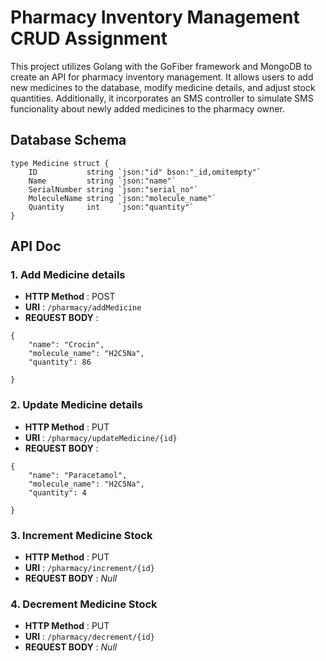 # Pharmacy Inventory Management CRUD Assignment



This project utilizes Golang with the GoFiber framework and MongoDB to create an API for pharmacy inventory management. It allows users to add new medicines to the database, modify medicine details, and adjust stock quantities. Additionally, it incorporates an SMS controller to simulate SMS funcionality about newly added medicines to the pharmacy owner.
## Database Schema
```
type Medicine struct {
	ID           string `json:"id" bson:"_id,omitempty"`
	Name         string `json:"name"`
	SerialNumber string `json:"serial_no"`
	MoleculeName string `json:"molecule_name"`
	Quantity     int    `json:"quantity"`
}
```

## API Doc


### 1. Add Medicine details


- **HTTP Method** : POST  
- **URI** : ```/pharmacy/addMedicine```
- **REQUEST BODY** :
```
{
    "name": "Crocin",
    "molecule_name": "H2C5Na",
    "quantity": 86

}
``` 
### 2. Update Medicine details


- **HTTP Method** : PUT  
- **URI** : ```/pharmacy/updateMedicine/{id}```
- **REQUEST BODY** :
```
{
    "name": "Paracetamol",
    "molecule_name": "H2C5Na",
    "quantity": 4

}
``` 

### 3. Increment Medicine Stock


- **HTTP Method** : PUT  
- **URI** : ```/pharmacy/increment/{id}```
- **REQUEST BODY** : *Null*

### 4. Decrement Medicine Stock


- **HTTP Method** : PUT  
- **URI** : ```/pharmacy/decrement/{id}```
- **REQUEST BODY** : *Null*
 
